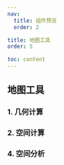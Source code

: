 ```yaml
---
nav:
  title: 组件预览
  order: 2

title: 地图工具
order: 5

toc: content
---
```


## 地图工具

### 1. 几何计算

<Card link="/components/geometry-calculation#distance" imgUrl="/react-mapboxgl-zt/previewImgs-mini/geometry1.png" title="distance"></Card>

<Card link="/components/geometry-calculation#pointtolinedistance" imgUrl="/react-mapboxgl-zt/previewImgs-mini/geometry2.png" title="pointtolinedistance"></Card>

<Card link="/components/geometry-calculation#length" imgUrl="/react-mapboxgl-zt/previewImgs-mini/geometry3.png" title="length"></Card>

<Card link="/components/geometry-calculation#area" imgUrl="/react-mapboxgl-zt/previewImgs-mini/geometry4.png" title="area"></Card>

### 2. 空间计算

<Card link="/components/spatial-calculation#nearestpointonline" imgUrl="/react-mapboxgl-zt/previewImgs-mini/spatialcalc1.png" title="nearestpointonline"></Card>

<Card link="/components/spatial-calculation#pointalongline" imgUrl="/react-mapboxgl-zt/previewImgs-mini/spatialcalc2.png" title="pointalongline"></Card>

<Card link="/components/spatial-calculation#buffer" imgUrl="/react-mapboxgl-zt/previewImgs-mini/spatialcalc3.png" title="buffer"></Card>

<Card link="/components/spatial-calculation#intersection" imgUrl="/react-mapboxgl-zt/previewImgs-mini/spatialcalc4.png" title="intersection"></Card>

<Card link="/components/spatial-calculation#union" imgUrl="/react-mapboxgl-zt/previewImgs-mini/spatialcalc5.png" title="union"></Card>

<Card link="/components/spatial-calculation#difference" imgUrl="/react-mapboxgl-zt/previewImgs-mini/spatialcalc6.png" title="difference"></Card>

<Card link="/components/spatial-calculation#bbox" imgUrl="/react-mapboxgl-zt/previewImgs-mini/spatialcalc7.png" title="bbox"></Card>

<Card link="/components/spatial-calculation#bboxpolygon" imgUrl="/react-mapboxgl-zt/previewImgs-mini/spatialcalc8.png" 
title="bboxpolygon"></Card>

<Card link="/components/spatial-calculation#centroid" imgUrl="/react-mapboxgl-zt/previewImgs-mini/spatialcalc9.png" title="centroid"></Card>

<Card link="/components/spatial-calculation#center" imgUrl="/react-mapboxgl-zt/previewImgs-mini/spatialcalc10.png" title="center"></Card>

### 4. 空间分析

<Card link="/components/spatial-analysis#ispointonline" imgUrl="/react-mapboxgl-zt/previewImgs-mini/analysis1.png" title="ispointonline"></Card>

<Card link="/components/spatial-analysis#ispointonpolygon" imgUrl="/react-mapboxgl-zt/previewImgs-mini/analysis2.png" title="ispointonpolygon"></Card>

<Card link="/components/spatial-analysis#isintersects" imgUrl="/react-mapboxgl-zt/previewImgs-mini/analysis3.png" title="isintersects"></Card>

<Card link="/components/spatial-analysis#iswithin" imgUrl="/react-mapboxgl-zt/previewImgs-mini/analysis4.png" title="iswithin"></Card>

<Card link="/components/spatial-analysis#iscontains" imgUrl="/react-mapboxgl-zt/previewImgs-mini/analysis5.png" title="iscontains"></Card>

<Card link="/components/spatial-analysis#isoverlap" imgUrl="/react-mapboxgl-zt/previewImgs-mini/analysis6.png" title="isoverlap"></Card>
